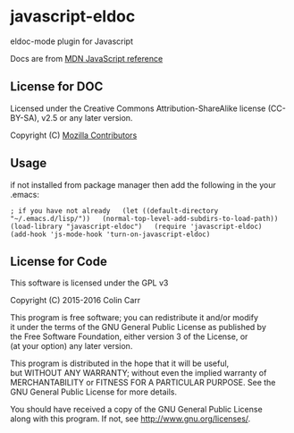# javascript-eldoc  
eldoc-mode plugin for Javascript  
  
Docs are from [MDN JavaScript reference](https://developer.mozilla.org/en-US/docs/Web/JavaScript/Reference)  
  
## License for DOC  
  
Licensed under the Creative Commons Attribution-ShareAlike license (CC-BY-SA), v2.5 or any later version.  
  
Copyright (C) [Mozilla Contributors](https://developer.mozilla.org/en-US/docs/Web/JavaScript/Reference)  

## Usage

if not installed from package manager then add the following in the your .emacs:
  
`; if you have not already  
(let ((default-directory  "~/.emacs.d/lisp/"))  
  (normal-top-level-add-subdirs-to-load-path))  
(load-library "javascript-eldoc")  
(require 'javascript-eldoc)  
(add-hook 'js-mode-hook 'turn-on-javascript-eldoc)`  
  
  
## License for Code  
  
This software is licensed under the GPL v3  
  
Copyright (C) 2015-2016 Colin Carr  
  
This program is free software; you can redistribute it and/or modify  
it under the terms of the GNU General Public License as published by  
the Free Software Foundation, either version 3 of the License, or  
(at your option) any later version.  
  
This program is distributed in the hope that it will be useful,  
but WITHOUT ANY WARRANTY; without even the implied warranty of  
MERCHANTABILITY or FITNESS FOR A PARTICULAR PURPOSE.  See the  
GNU General Public License for more details.  
  
You should have received a copy of the GNU General Public License  
along with this program.  If not, see <http://www.gnu.org/licenses/>.  